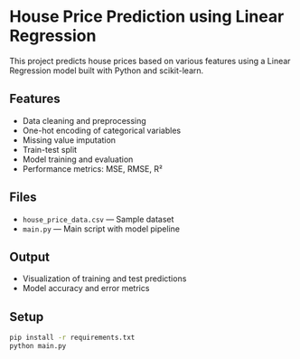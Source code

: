 # House Price Prediction using Linear Regression

This project predicts house prices based on various features using a Linear Regression model built with Python and scikit-learn.

## Features
- Data cleaning and preprocessing
- One-hot encoding of categorical variables
- Missing value imputation
- Train-test split
- Model training and evaluation
- Performance metrics: MSE, RMSE, R²

## Files
- `house_price_data.csv` — Sample dataset
- `main.py` — Main script with model pipeline

## Output
- Visualization of training and test predictions
- Model accuracy and error metrics

## Setup
```bash
pip install -r requirements.txt
python main.py

